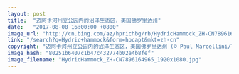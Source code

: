 ```yaml
---
layout: post
title:  "迈阿卡河州立公园内的沼泽生态区，美国佛罗里达州"
date:   "2017-08-08 16:00:00 +0800"
image_url: "http://cn.bing.com/az/hprichbg/rb/HydricHammock_ZH-CN7896164965_1920x1080.jpg"
link: "/search?q=Hydric+hammock&form=hpcapt&mkt=zh-cn"
copyright: "迈阿卡河州立公园内的沼泽生态区，美国佛罗里达州 (© Paul Marcellini/Tandem Stills + Motion)"
image_hash: "80251b6407c1b47c432774b02e4b8fef"
image_filename: "HydricHammock_ZH-CN7896164965_1920x1080.jpg"
---
```

